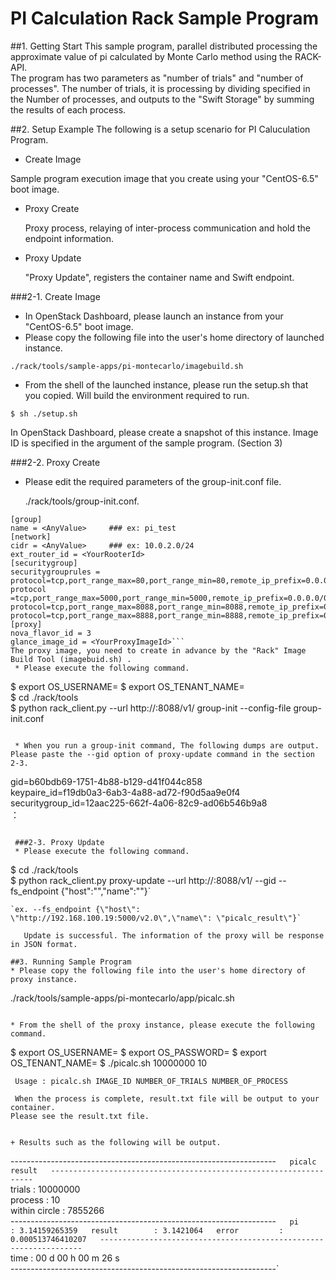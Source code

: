 # PI Calculation Rack Sample Program
##1. Getting Start
This sample program, parallel distributed processing the approximate value of pi calculated by Monte Carlo method using the RACK-API.  
The program has two parameters as "number of trials" and "number of processes".
The number of trials, it is processing by dividing specified in the Number of processes, and outputs to the "Swift Storage" by summing the results of each process.

##2. Setup Example
The following is a setup scenario for PI Caluculation Program.

* Create Image  
 
 Sample program execution image that you create using your "CentOS-6.5" boot image.
* Proxy Create  
  
  Proxy process, relaying of inter-process communication and hold the endpoint information.
* Proxy Update  
  
  "Proxy Update", registers the container name and Swift endpoint.

 ###2-1. Create Image 
 * In OpenStack Dashboard, please launch an instance from your "CentOS-6.5" boot image.  
 * Please copy the following file into the user's home directory of launched instance.  
```
./rack/tools/sample-apps/pi-montecarlo/imagebuild.sh
```

 * From the shell of the launched instance, please run the setup.sh that you copied. 
Will build the environment required to run.
```
$ sh ./setup.sh  
```
In OpenStack Dashboard, please create a snapshot of this instance.
Image ID is specified in the argument of the sample program. 
(Section 3)  

 ###2-2. Proxy Create
 * Please edit the required parameters of the group-init.conf file. 
 
   ./rack/tools/group-init.conf.  
```
[group]  
name = <AnyValue>     ### ex: pi_test
[network]
cidr = <AnyValue>     ### ex: 10.0.2.0/24  
ext_router_id = <YourRooterId>
[securitygroup]
securitygrouprules = protocol=tcp,port_range_max=80,port_range_min=80,remote_ip_prefix=0.0.0.0/0 protocol =tcp,port_range_max=5000,port_range_min=5000,remote_ip_prefix=0.0.0.0/0  protocol=tcp,port_range_max=8088,port_range_min=8088,remote_ip_prefix=0.0.0.0/0  protocol=tcp,port_range_max=8888,port_range_min=8888,remote_ip_prefix=0.0.0.0/0
[proxy]
nova_flavor_id = 3  
glance_image_id = <YourProxyImageId>```
The proxy image, you need to create in advance by the "Rack" Image Build Tool (imagebuid.sh) .
 * Please execute the following command.  
```
$ export OS_USERNAME=<UserName>
$ export OS_TENANT_NAME=<YourTenantName>  
$ cd ./rack/tools  
$ python rack_client.py --url http://<ProxyFloatingIP>:8088/v1/ group-init --config-file group-init.conf
```

 * When you run a group-init command, The following dumps are output.
Please paste the --gid option of proxy-update command in the section 2-3.  
```
gid=b60bdb69-1751-4b88-b129-d41f044c858  
keypaire_id=f19db0a3-6ab3-4a88-ad72-f90d5aa9e0f4  
securitygroup_id=12aac225-662f-4a06-82c9-ad06b546b9a8  
                        ：
```

 ###2-3. Proxy Update
 * Please execute the following command. 
```
$ cd ./rack/tools  
$ python rack_client.py proxy-update --url http://<ProxyFloatingIP>:8088/v1/ --gid <gid> --fs_endpoint {\"host\":\"<YourSwiftStrageHost>\",\"name\":\"<YourContainerName>\"}`  
```
`ex. --fs_endpoint {\"host\": \"http://192.168.100.19:5000/v2.0\",\"name\": \"picalc_result\"}`  

   Update is successful. The information of the proxy will be response in JSON format.

##3. Running Sample Program  
* Please copy the following file into the user's home directory of proxy instance.  
```
./rack/tools/sample-apps/pi-montecarlo/app/picalc.sh
```  

* From the shell of the proxy instance, please execute the following command.  
```
$ export OS_USERNAME=<UserName>
$ export OS_PASSWORD=<Password>
$ export OS_TENANT_NAME=<YourTenantName>
$ ./picalc.sh <SampleProgramImageID> 10000000 10  
```
 Usage : picalc.sh IMAGE_ID NUMBER_OF_TRIALS NUMBER_OF_PROCESS   
 
 When the process is complete, result.txt file will be output to your container.
Please see the result.txt file.  
  

+ Results such as the following will be output.  
```
------------------------------------------------------------------`  
picalc result  
------------------------------------------------------------------`  
 trials        : 10000000  
 process       : 10  
 within circle : 7855266  
------------------------------------------------------------------`  
 pi            : 3.14159265359  
 result        : 3.1421064  
 error         : 0.000513746410207  
------------------------------------------------------------------`  
 time          : 00 d 00 h 00 m 26 s  
------------------------------------------------------------------`  
```